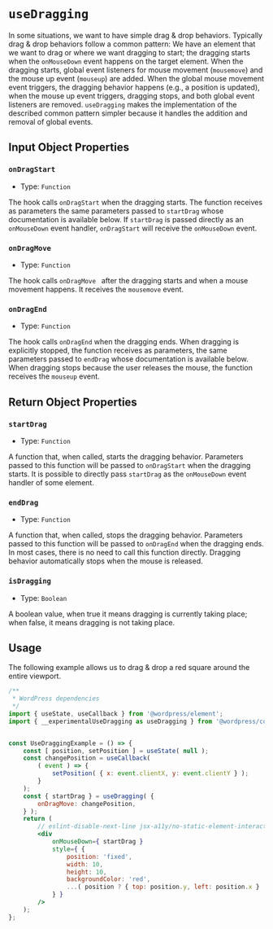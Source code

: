 `useDragging`
==============

In some situations, we want to have simple drag & drop behaviors.
Typically drag & drop behaviors follow a common pattern: We have an element that we want to drag or where we want dragging to start; the dragging starts when the `onMouseDown` event happens on the target element. When the dragging starts, global event listeners for mouse movement (`mousemove`) and the mouse up event (`mouseup`) are added. When the global mouse movement event triggers, the dragging behavior happens (e.g., a position is updated), when the mouse up event triggers, dragging stops, and both global event listeners are removed.
`useDragging` makes the implementation of the described common pattern simpler because it handles the addition and removal of global events.

## Input Object Properties

### `onDragStart`

- Type: `Function`

The hook calls `onDragStart` when the dragging starts. The function receives as parameters the same parameters passed to `startDrag` whose documentation is available below.
If `startDrag` is passed directly as an `onMouseDown` event handler, `onDragStart` will receive the `onMouseDown` event.

### `onDragMove`

- Type: `Function`

The hook calls `onDragMove ` after the dragging starts and when a mouse movement happens.
It receives the `mousemove` event.

### `onDragEnd`

- Type: `Function`

The hook calls `onDragEnd` when the dragging ends. When dragging is explicitly stopped, the function receives as parameters, the same parameters passed to `endDrag` whose documentation is available below.
When dragging stops because the user releases the mouse, the function receives the `mouseup` event.

## Return Object Properties

### `startDrag`

- Type: `Function`

A function that, when called, starts the dragging behavior. Parameters passed to this function will be passed to `onDragStart` when the dragging starts.
It is possible to directly pass `startDrag` as the `onMouseDown` event handler of some element.

### `endDrag`

- Type: `Function`

A function that, when called, stops the dragging behavior. Parameters passed to this function will be passed to `onDragEnd` when the dragging ends.
In most cases, there is no need to call this function directly. Dragging behavior automatically stops when the mouse is released.

### `isDragging`

- Type: `Boolean`

A boolean value, when true it means dragging is currently taking place; when false, it means dragging is not taking place.

## Usage
The following example allows us to drag & drop a red square around the entire viewport.

```jsx
/**
 * WordPress dependencies
 */
import { useState, useCallback } from '@wordpress/element';
import { __experimentalUseDragging as useDragging } from '@wordpress/compose';


const UseDraggingExample = () => {
	const [ position, setPosition ] = useState( null );
	const changePosition = useCallback(
		( event ) => {
			setPosition( { x: event.clientX, y: event.clientY } );
		}
	);
	const { startDrag } = useDragging( {
		onDragMove: changePosition,
	} );
	return (
		// eslint-disable-next-line jsx-a11y/no-static-element-interactions
		<div
			onMouseDown={ startDrag }
			style={ {
				position: 'fixed',
				width: 10,
				height: 10,
				backgroundColor: 'red',
				...( position ? { top: position.y, left: position.x } : {} ),
			} }
		/>
	);
};
```
